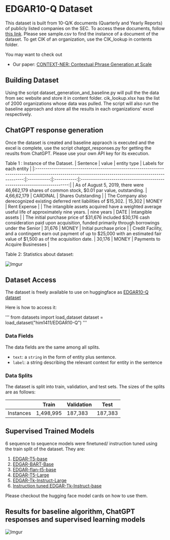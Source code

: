 # EDGAR10-Q Dataset 

This dataset is built from 10-Q/K documents (Quarterly and Yearly Reports) of publicly listed companies on the SEC. To access these documents, follow [this link](https://www.sec.gov/os/accessing-edgar-data). Please see sample.csv to find the instance of a document of the dataset. To get CIK of an organization, use the CIK_lookup in contents folder. 

You may want to check out 
* Our paper: [CONTEXT-NER: Contextual Phrase Generation at Scale](https://arxiv.org/abs/2109.08079/)

## Building Dataset

Using the script dataset_generation_and_baseline.py will pull the the data from sec website and store it in content folder. cik_lookup.xlsx has the list of 2000 organizations whose data was pulled. The script will also run the baseline approach and store all the results in each organizations' excel respectively.


## ChatGPT response generation
Once the dataset is created and baseline appraoch is executed and the excel is complete, use the script chatgpt_responses.py for getting the reuslts from ChatGPT. Please use your own API key for its execution.


Table 1 :  Instance of the Dataset.
|                                                                        Sentence                                                                       |    value    | entity type |                          Labels for each entity                          |
|:------------------------------------------------------------------------------------------------------------------------------------------------------:|:-----------:|:-----------:|:------------------------------------------------------------------------:|
| As of August 5, 2019, there were 46,662,179 shares of common stock, $0.01 par value, outstanding.                                                      | 4,66,62,179 | CARDINAL    | Shares Outstanding                               |
| The Company also derecognized existing deferred rent liabilities of $15,302.                                                                           | 15,302      | MONEY       | Rent Expense                                        |
| The intangible assets acquired have a weighted average useful life of approximately nine years.                                                        | nine years  | DATE        | Intangible assets |
| The initial purchase price of $31,676 included $30,176 cash consideration paid upon acquisition,  funded primarily through borrowings under the Senior | 31,676      | MONEY       | Initial purchase price |
| Credit Facility, and a contingent earn out payment of up to $25,000 with an estimated fair  value of $1,500 as of the acquisition date.                | 30,176      | MONEY       | Payments to  Acquire Businesses                      |


Table 2: Statistics about dataset: 

![Imgur](https://i.imgur.com/zlXq2Cp.png)


## Dataset Access

The dataset is freely available to use on huggingface as [EDGAR10-Q dataset](https://huggingface.co/datasets/him1411/EDGAR10-Q)

Here is how to access it: 

'''
from datasets import load_dataset
dataset = load_dataset("him1411/EDGAR10-Q")
'''


### Data Fields

The data fields are the same among all splits.

- `text`: a `string` in the form of entity plus sentence. 
- `label`: a string describing the relevant context for entity in the sentence

### Data Splits

The dataset is split into train, validation, and test sets. The sizes of the splits are as follows:

|           | Train     | Validation | Test  |
|-----------|-----------|------------|-------|
| Instances | 1,498,995 | 187,383    |187,383|



## Supervised Trained Models

6 sequence to sequence models were finetuned/ instruction tuned using the train split of the dataset. They are: 

1. [EDGAR-T5-base](https://huggingface.co/him1411/EDGAR-T5-base)
2. [EDGAR-BART-Base](https://huggingface.co/him1411/EDGAR-BART-Base)
3. [EDGAR-flan-t5-base](https://huggingface.co/him1411/EDGAR-flan-t5-base)
4. [EDGAR-T5-Large](https://huggingface.co/him1411/EDGAR-T5-Large)
5. [EDGAR-Tk-Instruct-Large](https://huggingface.co/him1411/EDGAR-Tk-Instruct-Large)
6. [Instruction tuned EDGAR-Tk-Instruct-base](https://huggingface.co/him1411/EDGAR-Tk-instruct-base-inst-tune)

Please checkout the hugging face model cards on how to use them. 


## Results for baseline algorithm, ChatGPT responses and supervised learning models

![Imgur](https://i.imgur.com/sR4zFvt.png)



